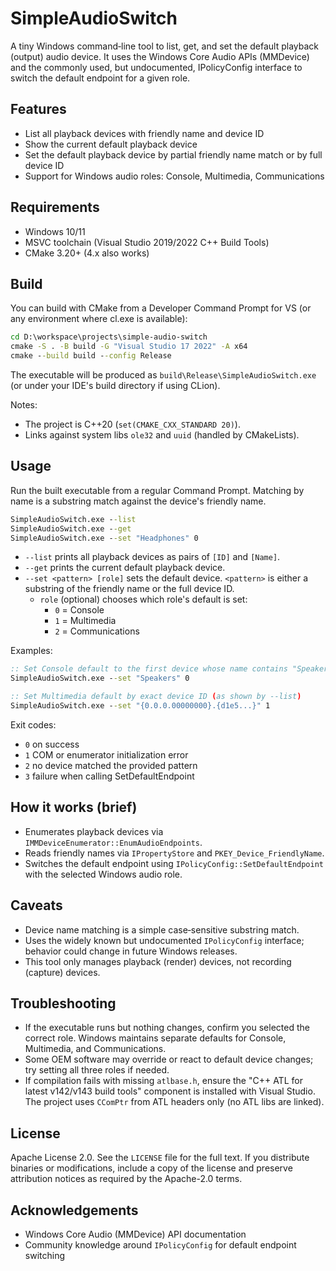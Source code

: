 ﻿# SimpleAudioSwitch

A tiny Windows command‑line tool to list, get, and set the default playback (output) audio device. It uses the Windows Core Audio APIs (MMDevice) and the commonly used, but undocumented, IPolicyConfig interface to switch the default endpoint for a given role.

## Features
- List all playback devices with friendly name and device ID
- Show the current default playback device
- Set the default playback device by partial friendly name match or by full device ID
- Support for Windows audio roles: Console, Multimedia, Communications

## Requirements
- Windows 10/11
- MSVC toolchain (Visual Studio 2019/2022 C++ Build Tools)
- CMake 3.20+ (4.x also works)

## Build
You can build with CMake from a Developer Command Prompt for VS (or any environment where cl.exe is available):

```cmd
cd D:\workspace\projects\simple-audio-switch
cmake -S . -B build -G "Visual Studio 17 2022" -A x64
cmake --build build --config Release
```

The executable will be produced as `build\Release\SimpleAudioSwitch.exe` (or under your IDE's build directory if using CLion).

Notes:
- The project is C++20 (`set(CMAKE_CXX_STANDARD 20)`).
- Links against system libs `ole32` and `uuid` (handled by CMakeLists).

## Usage
Run the built executable from a regular Command Prompt. Matching by name is a substring match against the device's friendly name.

```cmd
SimpleAudioSwitch.exe --list
SimpleAudioSwitch.exe --get
SimpleAudioSwitch.exe --set "Headphones" 0
```

- `--list` prints all playback devices as pairs of `[ID]` and `[Name]`.
- `--get` prints the current default playback device.
- `--set <pattern> [role]` sets the default device. `<pattern>` is either a substring of the friendly name or the full device ID.
  - `role` (optional) chooses which role's default is set:
    - `0` = Console
    - `1` = Multimedia
    - `2` = Communications

Examples:

```cmd
:: Set Console default to the first device whose name contains "Speakers"
SimpleAudioSwitch.exe --set "Speakers" 0

:: Set Multimedia default by exact device ID (as shown by --list)
SimpleAudioSwitch.exe --set "{0.0.0.00000000}.{d1e5...}" 1
```

Exit codes:
- `0` on success
- `1` COM or enumerator initialization error
- `2` no device matched the provided pattern
- `3` failure when calling SetDefaultEndpoint

## How it works (brief)
- Enumerates playback devices via `IMMDeviceEnumerator::EnumAudioEndpoints`.
- Reads friendly names via `IPropertyStore` and `PKEY_Device_FriendlyName`.
- Switches the default endpoint using `IPolicyConfig::SetDefaultEndpoint` with the selected Windows audio role.

## Caveats
- Device name matching is a simple case‑sensitive substring match.
- Uses the widely known but undocumented `IPolicyConfig` interface; behavior could change in future Windows releases.
- This tool only manages playback (render) devices, not recording (capture) devices.

## Troubleshooting
- If the executable runs but nothing changes, confirm you selected the correct role. Windows maintains separate defaults for Console, Multimedia, and Communications.
- Some OEM software may override or react to default device changes; try setting all three roles if needed.
- If compilation fails with missing `atlbase.h`, ensure the "C++ ATL for latest v142/v143 build tools" component is installed with Visual Studio. The project uses `CComPtr` from ATL headers only (no ATL libs are linked).

## License
Apache License 2.0. See the `LICENSE` file for the full text. If you distribute binaries or modifications, include a copy of the license and preserve attribution notices as required by the Apache-2.0 terms.

## Acknowledgements
- Windows Core Audio (MMDevice) API documentation
- Community knowledge around `IPolicyConfig` for default endpoint switching

